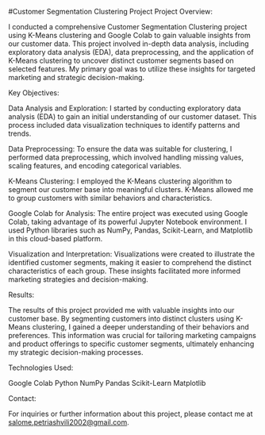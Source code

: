 #Customer Segmentation Clustering Project
Project Overview:

I conducted a comprehensive Customer Segmentation Clustering project using K-Means clustering and Google Colab to gain valuable insights from our customer data. This project involved in-depth data analysis, including exploratory data analysis (EDA), data preprocessing, and the application of K-Means clustering to uncover distinct customer segments based on selected features. My primary goal was to utilize these insights for targeted marketing and strategic decision-making.

Key Objectives:

Data Analysis and Exploration: I started by conducting exploratory data analysis (EDA) to gain an initial understanding of our customer dataset. This process included data visualization techniques to identify patterns and trends.

Data Preprocessing: To ensure the data was suitable for clustering, I performed data preprocessing, which involved handling missing values, scaling features, and encoding categorical variables.

K-Means Clustering: I employed the K-Means clustering algorithm to segment our customer base into meaningful clusters. K-Means allowed me to group customers with similar behaviors and characteristics.

Google Colab for Analysis: The entire project was executed using Google Colab, taking advantage of its powerful Jupyter Notebook environment. I used Python libraries such as NumPy, Pandas, Scikit-Learn, and Matplotlib in this cloud-based platform.

Visualization and Interpretation: Visualizations were created to illustrate the identified customer segments, making it easier to comprehend the distinct characteristics of each group. These insights facilitated more informed marketing strategies and decision-making.

Results:

The results of this project provided me with valuable insights into our customer base. By segmenting customers into distinct clusters using K-Means clustering, I gained a deeper understanding of their behaviors and preferences. This information was crucial for tailoring marketing campaigns and product offerings to specific customer segments, ultimately enhancing my strategic decision-making processes.

Technologies Used:

Google Colab
Python
NumPy
Pandas
Scikit-Learn
Matplotlib

Contact:

For inquiries or further information about this project, please contact me at salome.petriashvili2002@gmail.com.
